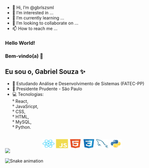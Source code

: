 - 👋 Hi, I’m @gbrlszsml
- 👀 I’m interested in ...
- 🌱 I’m currently learning ...
- 💞️ I’m looking to collaborate on ...
- 📫 How to reach me ...

<!---
gbrlszsml/gbrlszsml is a ✨ special ✨ repository because its `README.md` (this file) appears on your GitHub profile.
You can click the Preview link to take a look at your changes.
--->
### Hello World!
### Bem-vindo(a) 👋
## Eu sou o, Gabriel Souza ✨

- 🌱 Estudando Análise e Desenvolvimento de Sistemas (FATEC-PP)
- 📍 Presidente Prudente - São Paulo
- 💻 Tecnologias:</br>
° React, </br>
° JavaSricpt, </br>
° CSS, </br>
° HTML, </br>
° MySQL, </br>
° Python.

<div align="center">
  <div style="display: inline_block"><br>
  <img align="center" alt="Gbrlszsml-React" height="30" width="40" src="https://raw.githubusercontent.com/devicons/devicon/master/icons/react/react-original.svg">
  <img align="center" alt="Gbrlszsml-Js" height="30" width="40" src="https://raw.githubusercontent.com/devicons/devicon/master/icons/javascript/javascript-plain.svg">
  <img align="center" alt="Gbrlszsml-HTML" height="30" width="40" src="https://raw.githubusercontent.com/devicons/devicon/master/icons/html5/html5-original.svg">
  <img align="center" alt="Gbrlszsml-CSS" height="30" width="40" src="https://raw.githubusercontent.com/devicons/devicon/master/icons/css3/css3-original.svg">
  <img align="center" alt="Gbrlszsml-MySQL" height="30" width="40" src="https://raw.githubusercontent.com/devicons/devicon/master/icons/mysql/mysql-original.svg">
  <img align="center" alt="Gbrlszsml-Python" height="30" width="40" src="https://raw.githubusercontent.com/devicons/devicon/master/icons/python/python-original.svg">
</div>
 </div>
   <a href="http://api.whatsapp.com/send?phone=5518997522430" target="_blank"><img src="https://img.shields.io/badge/WhatsApp-25D366?style=for-the-badge&logo=whatsapp&logoColor=white" target="_blank"></a> 
  </br>
 
![Snake animation](https://github.com/Gbrlszsml/Ferbatman/blob/output/github-contribution-grid-snake.svg) 
